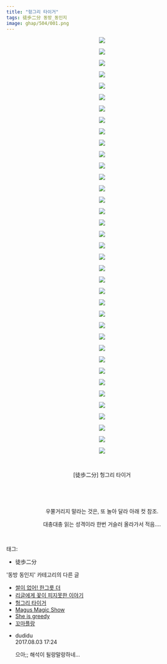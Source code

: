 ```yaml
---
title: "헝그리 타이거"
tags: 徒歩二分 동방_동인지
image: ghap/504/001.png
---
```

<div class="article">
<p style="text-align: center; clear: none; float: none;"><img src="{{ site.nasurl }}/ghap/504/001.png"/></p>
<p style="text-align: center; clear: none; float: none;"><img src="{{ site.nasurl }}/ghap/504/002.png"/></p>
<p style="text-align: center; clear: none; float: none;"><img src="{{ site.nasurl }}/ghap/504/003.jpg"/></p>
<p style="text-align: center; clear: none; float: none;"><img src="{{ site.nasurl }}/ghap/504/004.jpg"/></p>
<p style="text-align: center; clear: none; float: none;"><img src="{{ site.nasurl }}/ghap/504/005.jpg"/></p>
<p style="text-align: center; clear: none; float: none;"><img src="{{ site.nasurl }}/ghap/504/006.jpg"/></p>
<p style="text-align: center; clear: none; float: none;"><img src="{{ site.nasurl }}/ghap/504/007.jpg"/></p>
<p style="text-align: center; clear: none; float: none;"><img src="{{ site.nasurl }}/ghap/504/008.jpg"/></p>
<p style="text-align: center; clear: none; float: none;"><img src="{{ site.nasurl }}/ghap/504/009.jpg"/></p>
<p style="text-align: center; clear: none; float: none;"><img src="{{ site.nasurl }}/ghap/504/010.jpg"/></p>
<p style="text-align: center; clear: none; float: none;"><img src="{{ site.nasurl }}/ghap/504/011.jpg"/></p>
<p style="text-align: center; clear: none; float: none;"><img src="{{ site.nasurl }}/ghap/504/012.jpg"/></p>
<p style="text-align: center; clear: none; float: none;"><img src="{{ site.nasurl }}/ghap/504/013.jpg"/></p>
<p style="text-align: center; clear: none; float: none;"><img src="{{ site.nasurl }}/ghap/504/014.jpg"/></p>
<p style="text-align: center; clear: none; float: none;"><img src="{{ site.nasurl }}/ghap/504/015.jpg"/></p>
<p style="text-align: center; clear: none; float: none;"><img src="{{ site.nasurl }}/ghap/504/016.jpg"/></p>
<p style="text-align: center; clear: none; float: none;"><img src="{{ site.nasurl }}/ghap/504/017.jpg"/></p>
<p style="text-align: center; clear: none; float: none;"><img src="{{ site.nasurl }}/ghap/504/018.jpg"/></p>
<p style="text-align: center; clear: none; float: none;"><img src="{{ site.nasurl }}/ghap/504/019.jpg"/></p>
<p style="text-align: center; clear: none; float: none;"><img src="{{ site.nasurl }}/ghap/504/020.jpg"/></p>
<p style="text-align: center; clear: none; float: none;"><img src="{{ site.nasurl }}/ghap/504/021.jpg"/></p>
<p style="text-align: center; clear: none; float: none;"><img src="{{ site.nasurl }}/ghap/504/022.jpg"/></p>
<p style="text-align: center; clear: none; float: none;"><img src="{{ site.nasurl }}/ghap/504/023.jpg"/></p>
<p style="text-align: center; clear: none; float: none;"><img src="{{ site.nasurl }}/ghap/504/024.jpg"/></p>
<p style="text-align: center; clear: none; float: none;"><img src="{{ site.nasurl }}/ghap/504/025.jpg"/></p>
<p style="text-align: center; clear: none; float: none;"><img src="{{ site.nasurl }}/ghap/504/026.jpg"/></p>
<p style="text-align: center; clear: none; float: none;"><img src="{{ site.nasurl }}/ghap/504/027.jpg"/></p>
<p style="text-align: center; clear: none; float: none;"><img src="{{ site.nasurl }}/ghap/504/028.jpg"/></p>
<p style="text-align: center; clear: none; float: none;"><img src="{{ site.nasurl }}/ghap/504/029.jpg"/></p>
<p style="text-align: center; clear: none; float: none;"><img src="{{ site.nasurl }}/ghap/504/030.jpg"/></p>
<p style="text-align: center; clear: none; float: none;"><img src="{{ site.nasurl }}/ghap/504/031.jpg"/></p>
<p style="text-align: center; clear: none; float: none;"><img src="{{ site.nasurl }}/ghap/504/032.jpg"/></p>
<p style="text-align: center; clear: none; float: none;"><img src="{{ site.nasurl }}/ghap/504/033.jpg"/></p>
<p style="text-align: center; clear: none; float: none;"><img src="{{ site.nasurl }}/ghap/504/034.jpg"/></p>
<p style="text-align: center; clear: none; float: none;"><img src="{{ site.nasurl }}/ghap/504/035.jpg"/></p>
<p style="text-align: center; clear: none; float: none;"><img src="{{ site.nasurl }}/ghap/504/036.jpg"/></p>
<p style="text-align: center; clear: none; float: none;"><img src="{{ site.nasurl }}/ghap/504/037.jpg"/></p>
<p style="text-align: center; clear: none; float: none;"><br/></p>
<p style="text-align: center; clear: none; float: none;">[徒歩二分] 헝그리 타이거</p>
<p style="text-align: center; clear: none; float: none;"><br/></p>
<p style="text-align: center; clear: none; float: none;"><br/></p>
<p style="text-align: center; clear: none; float: none;">우쭐거리지 말라는 것은, 또 놀아 달라 아래 컷 참조.</p>
<p style="text-align: center; clear: none; float: none;">대충대충 읽는 성격이라 한번 거슬러 올라가서 적음....</p>
<p><br/></p>
</div><div class="tagTrail">
<p>태그: </p>
<ul>
<li>徒歩二分</li>
</ul>
</div><div class="another">
<p>'동방 동인지' 카테고리의 다른 글</p>
<ul>
<li><a href="/2016-06-23-ghap_506">쌀이 없어! 한그릇 더</a></li>
<li><a href="/2016-06-22-ghap_505">리글에게 꽃이 피지못한 이야기</a></li>
<li><a href="/2016-06-22-ghap_504">헝그리 타이거</a></li>
<li><a href="/2016-06-22-ghap_503">Magus Magic Show</a></li>
<li><a href="/2016-06-22-ghap_502">She is greedy</a></li>
<li><a href="/2016-06-22-ghap_501">꼬마플랑</a></li>
</ul>
</div><div class="cb_module cb_fluid">
<div class="cb_wrt cb_profile">
<div class="comment">
<ul>
<li class="cb_thumb_off" id="comment15051122">
<div class="cb_comment_area">
<div class="cb_info_area">
<div class="cb_section">
<span class="cb_nick_name">dudidu</span>
</div>
<div class="cb_section">
<span class="cb_date">2017.08.03 17:24 </span>
</div>
</div>
<div class="cb_dsc_comment">
<p class="cb_dsc">
											으아;; 해석이 될랑말랑하네...
										</p>
</div>
</div></li>
</ul>
</div>
</div><!-- commentList close -->
</div>